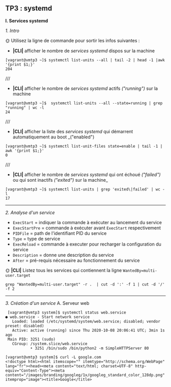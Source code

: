 ## TP3 : systemd

**I. Services systemd**

*1. Intro*

🌞 Utilisez la ligne de commande pour sortir les infos suivantes :

-   **|CLI|** afficher le nombre de _services systemd_ dispos sur la machine
```
[vagrant@vmtp3 ~]$ systemctl list-units --all | tail -2 | head -1 |awk '{print $1;}'
204
```
///
-   **|CLI|** afficher le nombre de _services systemd_ actifs _("running")_ sur la machine
```
[vagrant@vmtp3 ~]$  systemctl list-units --all --state=running | grep "running" | wc -l
24
```
///

-   **|CLI|** afficher la liste des _services systemd_ qui démarrent automatiquement au boot _("enabled")	
```
[vagrant@vmtp3 ~]$ systemctl list-unit-files state=enable | tail -1 | awk '{print $1;}'
0
```
///
-   **|CLI|** afficher le nombre de _services systemd_ qui ont échoué _("failed")_ ou qui sont inactifs _("exited")_ sur la machine_
```
[vagrant@vmtp3 ~]$ systemctl list-units | grep 'exited\|failed' | wc -l
17
```
---
*2. Analyse d'un service*


-   `ExecStart` = indiquer la commande à exécuter au lancement du service
-   `ExecStartPre` = commande à exécuter avant `ExecStart` respectivement
-   `PIDFile` = path de l'identifiant PID du service
-   `Type` = type de service
-   `ExecReload` = commande à executer pour recharger la configuration du service
-   `Description` = donne une description du service
-   `After` = pré-requis nécessaire au fonctionnement du service

🌞 **|CLI|** Listez tous les services qui contiennent la ligne `WantedBy=multi-user.target`
```
grep "WantedBy=multi-user.target" -r .  | cut -d ':' -f 1 | cut -d '/' -f 2
```
---
*3. Création d'un service*
A. Serveur web

```
 [vagrant@vmtp3 system]$ systemctl status web.service
● web.service - Start network service
   Loaded: loaded (/etc/systemd/system/web.service; disabled; vendor preset: disabled)
   Active: active (running) since Thu 2020-10-08 20:06:41 UTC; 3min 1s ago
 Main PID: 3251 (sudo)
   CGroup: /system.slice/web.service
           ‣ 3251 /bin/sudo /bin/python2 -m SimpleHTTPServer 80                                                                                                                                                  
```

```
[vagrant@vmtp3 system]$ curl -L google.com
<!doctype html><html itemscope="" itemtype="http://schema.org/WebPage" lang="fr"><head><meta content="text/html; charset=UTF-8" http-equiv="Content-Type"><meta content="/images/branding/googleg/1x/googleg_standard_color_128dp.png" itemprop="image"><title>Google</title>
```
